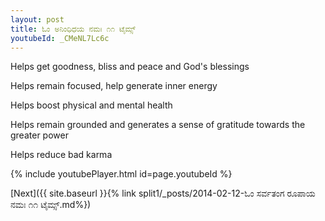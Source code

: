 ```yaml
---
layout: post
title: ಓಂ ಅನಿಂಧಿಧಯ ನಮಃ ೧೧ ಟೈಮ್ಸ್
youtubeId: _CMeNL7Lc6c
---
```

 
 
Helps get goodness, bliss and peace and God's blessings
 
Helps remain focused, help generate inner energy 
 
Helps boost physical and mental health 
 
Helps remain grounded and generates a sense of gratitude towards the greater power 
 
Helps reduce bad karma
 
 
 
 


{% include youtubePlayer.html id=page.youtubeId %}
 
[Next]({{ site.baseurl }}{% link  split1/_posts/2014-02-12-ಓಂ ಸರ್ವತಂಗ ರೂಪಾಯ ನಮಃ ೧೧ ಟೈಮ್ಸ್.md%})
 
